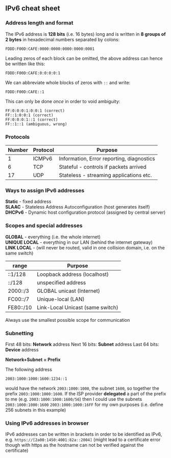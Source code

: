 ## IPv6 cheat sheet ##

### Address length and format ###

The IPv6 address is **128 bits** (i.e. 16 bytes) long and is written in **8 groups of 2 bytes** in hexadecimal numbers separated by colons:

    FDDD:F00D:CAFE:0000:0000:0000:0000:0001

Leading zeros of each block can be omitted, the above address can hence be written like this:

    FDDD:F00D:CAFE:0:0:0:0:1

We can abbreviate whole blocks of zeros with `::` and write:

    FDDD:F00D:CAFE::1

This can only be done *once* in order to void ambiguity:

    FF:0:0:0:1:0:0:1 (correct)
    FF::1:0:0:1 (correct)
    FF:0:0:0:1::1 (correct)
    FF::1::1 (ambiguous, wrong)

### Protocols ###

| Number | Protocol | Purpose                                   |
| ------ | -------- | ----------------------------------------- |
|  1     | ICMPv6   | Information, Error reporting, diagnostics |
|  6     | TCP      | Stateful - controls if packets arrived    |
| 17     | UDP      | Stateless - streaming applications etc.   |

### Ways to  assign IPv6 addresses ###

**Static** - fixed address  
**SLAAC** - Stateless Address Autoconfiguration (host generates itself)  
**DHCPv6** - Dynamic host configuration protocol (assigned by central server)  

### Scopes and special addresses ###

**GLOBAL** - everything (i.e. the whole internet)  
**UNIQUE LOCAL** - everything in our LAN (behind the internet gateway)  
**LINK LOCAL** - (will never be routed, valid in one collision domain, i.e. on the same switch)  

| range     | Purpose                                        |
| --------- | ---------------------------------------------- |
| ::1/128   | Loopback address (localhost)                   |
| ::/128    | unspecified address                            |
| 2000::/3  | GLOBAL unicast (Internet)                      |
| FC00::/7  | Unique-local (LAN)                             |
| FE80::/10 | Link-Local Unicast (same switch)               |

Always use the smallest possible scope for communication

### Subnetting ###

First 48 bits: **Network** address
Next 16 bits: **Subnet** address
Last 64 bits: **Device** address

**Network+Subnet = Prefix**

The following address

    2003:1000:1000:1600:1234::1

would have the network `2003:1000:1000`, the subnet `1600`, so together the prefix `2003:1000:1000:1600`. If the ISP provider **delegated** a part of the prefix to me (e.g. `2003:1000:1000:1600/56`) then I could use the subnets `2003:1000:1000:1600` `2003:1000:1000:16FF` for my own purposes (i.e. define 256 subnets in this example)

### Using IPv6 addresses in browser ###

IPv6 addresses can be written in brackets in order to be identified as IPv6, e.g. `https://[2a00:1450:4001:82a::2004]` (might lead to a certificate error though with https as the hostname can not be verified against the certificate)

